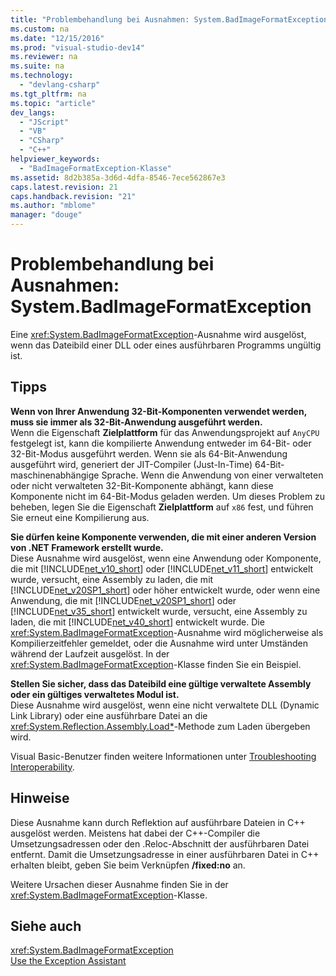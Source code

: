 ```yaml
---
title: "Problembehandlung bei Ausnahmen: System.BadImageFormatException"
ms.custom: na
ms.date: "12/15/2016"
ms.prod: "visual-studio-dev14"
ms.reviewer: na
ms.suite: na
ms.technology: 
  - "devlang-csharp"
ms.tgt_pltfrm: na
ms.topic: "article"
dev_langs: 
  - "JScript"
  - "VB"
  - "CSharp"
  - "C++"
helpviewer_keywords: 
  - "BadImageFormatException-Klasse"
ms.assetid: 8d2b385a-3d6d-4dfa-8546-7ece562867e3
caps.latest.revision: 21
caps.handback.revision: "21"
ms.author: "mblome"
manager: "douge"
---
```

# Problembehandlung bei Ausnahmen: System.BadImageFormatException
Eine <xref:System.BadImageFormatException>\-Ausnahme wird ausgelöst, wenn das Dateibild einer DLL oder eines ausführbaren Programms ungültig ist.  
  
## Tipps  
 **Wenn von Ihrer Anwendung 32\-Bit\-Komponenten verwendet werden, muss sie immer als 32\-Bit\-Anwendung ausgeführt werden.**  
 Wenn die Eigenschaft **Zielplattform** für das Anwendungsprojekt auf `AnyCPU` festgelegt ist, kann die kompilierte Anwendung entweder im 64\-Bit\- oder 32\-Bit\-Modus ausgeführt werden. Wenn sie als 64\-Bit\-Anwendung ausgeführt wird, generiert der JIT\-Compiler \(Just\-In\-Time\) 64\-Bit\-maschinenabhängige Sprache. Wenn die Anwendung von einer verwalteten oder nicht verwalteten 32\-Bit\-Komponente abhängt, kann diese Komponente nicht im 64\-Bit\-Modus geladen werden. Um dieses Problem zu beheben, legen Sie die Eigenschaft **Zielplattform** auf `x86` fest, und führen Sie erneut eine Kompilierung aus.  
  
 **Sie dürfen keine Komponente verwenden, die mit einer anderen Version von .NET Framework erstellt wurde.**  
 Diese Ausnahme wird ausgelöst, wenn eine Anwendung oder Komponente, die mit [!INCLUDE[net_v10_short](../misc/includes/net_v10_short_md.md)] oder [!INCLUDE[net_v11_short](../misc/includes/net_v11_short_md.md)] entwickelt wurde, versucht, eine Assembly zu laden, die mit [!INCLUDE[net_v20SP1_short](../misc/includes/net_v20sp1_short_md.md)] oder höher entwickelt wurde, oder wenn eine Anwendung, die mit [!INCLUDE[net_v20SP1_short](../misc/includes/net_v20sp1_short_md.md)] oder [!INCLUDE[net_v35_short](../misc/includes/net_v35_short_md.md)] entwickelt wurde, versucht, eine Assembly zu laden, die mit [!INCLUDE[net_v40_short](../misc/includes/net_v40_short_md.md)] entwickelt wurde. Die <xref:System.BadImageFormatException>\-Ausnahme wird möglicherweise als Kompilierzeitfehler gemeldet, oder die Ausnahme wird unter Umständen während der Laufzeit ausgelöst. In der <xref:System.BadImageFormatException>\-Klasse finden Sie ein Beispiel.  
  
 **Stellen Sie sicher, dass das Dateibild eine gültige verwaltete Assembly oder ein gültiges verwaltetes Modul ist.**  
 Diese Ausnahme wird ausgelöst, wenn eine nicht verwaltete DLL \(Dynamic Link Library\) oder eine ausführbare Datei an die <xref:System.Reflection.Assembly.Load*>\-Methode zum Laden übergeben wird.  
  
 Visual Basic\-Benutzer finden weitere Informationen unter [Troubleshooting Interoperability](../Topic/Troubleshooting%20Interoperability%20\(Visual%20Basic\).md).  
  
## Hinweise  
 Diese Ausnahme kann durch Reflektion auf ausführbare Dateien in C\+\+ ausgelöst werden. Meistens hat dabei der C\+\+\-Compiler die Umsetzungsadressen oder den .Reloc\-Abschnitt der ausführbaren Datei entfernt. Damit die Umsetzungsadresse in einer ausführbaren Datei in C\+\+ erhalten bleibt, geben Sie beim Verknüpfen **\/fixed:no** an.  
  
 Weitere Ursachen dieser Ausnahme finden Sie in der <xref:System.BadImageFormatException>\-Klasse.  
  
## Siehe auch  
 <xref:System.BadImageFormatException>   
 [Use the Exception Assistant](../Topic/How%20to:%20Use%20the%20Exception%20Assistant.md)